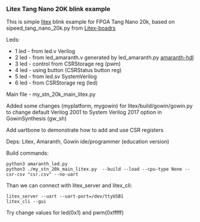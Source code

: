 ### Litex Tang Nano 20K blink example

This is simple [litex](https://github.com/enjoy-digital/litex) blink example for FPGA Tang Nano 20k, based on sipeed_tang_nano_20k.py from
[Litex-boadrs](https://github.com/litex-hub/litex-boards/tree/master)

Leds:
- 1 led - from led.v Verilog
- 2 led - from led_amaranth.v generated by led_amaranth.py [amaranth-hdl](https://github.com/amaranth-lang/amaranth)
- 3 led - control from CSRStorage reg (pwm)
- 4 led - using button (CSRStatus button reg)
- 5 led - from led.sv SystemVerilog
- 6 led - from CSRStorage reg (led)

Main file - my_stn_20k_main_litex.py

Added some changes (myplatform, mygowin) for litex/build/gowin/gowin.py to change default Verilog 2001 to System Verilog 2017 option in GowinSynthesis (gw_sh)

Add uartbone to demonstrate how to add and use CSR registers

Deps: Litex, Amaranth, Gowin ide/programmer (education version)

Build commands: 
```
python3 amaranth_led.py
python3 ./my_stn_20k_main_litex.py  --build --load --cpu-type None --csr-csv "csr.csv" --no-uart
```
 
Than we can connect with litex_server and litex_cli:
```
litex_server --uart --uart-port=/dev/ttyUSB1
litex_cli --gui
```
Try change values for led(0x1) and pwm(0xfffff)
